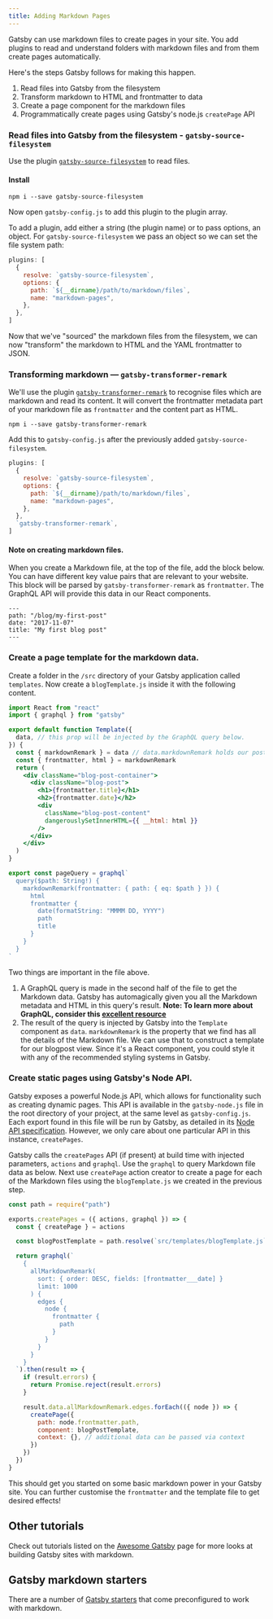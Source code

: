 ```yaml
---
title: Adding Markdown Pages
---
```


Gatsby can use markdown files to create pages in your site.
You add plugins to read and understand folders with markdown files and from them create pages automatically.

Here's the steps Gatsby follows for making this happen.

1.  Read files into Gatsby from the filesystem
2.  Transform markdown to HTML and frontmatter to data
3.  Create a page component for the markdown files
4.  Programmatically create pages using Gatsby's node.js `createPage` API

### Read files into Gatsby from the filesystem - `gatsby-source-filesystem`

Use the plugin [`gatsby-source-filesystem`](/packages/gatsby-source-filesystem/#gatsby-source-filesystem) to read files.

#### Install

`npm i --save gatsby-source-filesystem`

Now open `gatsby-config.js` to add this plugin to the plugin array.

To add a plugin, add either a string (the plugin name) or to pass options, an object.
For `gatsby-source-filesystem` we pass an object so we can set the file system path:

```javascript
plugins: [
  {
    resolve: `gatsby-source-filesystem`,
    options: {
      path: `${__dirname}/path/to/markdown/files`,
      name: "markdown-pages",
    },
  },
]
```

Now that we've "sourced" the markdown files from the filesystem, we can now "transform" the markdown to HTML and the YAML frontmatter to JSON.

### Transforming markdown — `gatsby-transformer-remark`

We'll use the plugin [`gatsby-transformer-remark`](/packages/gatsby-transformer-remark/) to recognise files which are markdown and read its content. It will convert the frontmatter metadata part of your markdown file as `frontmatter` and the content part as HTML.

`npm i --save gatsby-transformer-remark`

Add this to `gatsby-config.js` after the previously added `gatsby-source-filesystem`.

```javascript
plugins: [
  {
    resolve: `gatsby-source-filesystem`,
    options: {
      path: `${__dirname}/path/to/markdown/files`,
      name: "markdown-pages",
    },
  },
  `gatsby-transformer-remark`,
]
```

#### Note on creating markdown files.

When you create a Markdown file, at the top of the file, add the block below. You can have different key value pairs that are relevant to your website. This block will be parsed by `gatsby-transformer-remark` as `frontmatter`. The GraphQL API will provide this data in our React components.

```
---
path: "/blog/my-first-post"
date: "2017-11-07"
title: "My first blog post"
---
```

### Create a page template for the markdown data.

Create a folder in the `/src` directory of your Gatsby application called `templates`.
Now create a `blogTemplate.js` inside it with the following content.

```jsx
import React from "react"
import { graphql } from "gatsby"

export default function Template({
  data, // this prop will be injected by the GraphQL query below.
}) {
  const { markdownRemark } = data // data.markdownRemark holds our post data
  const { frontmatter, html } = markdownRemark
  return (
    <div className="blog-post-container">
      <div className="blog-post">
        <h1>{frontmatter.title}</h1>
        <h2>{frontmatter.date}</h2>
        <div
          className="blog-post-content"
          dangerouslySetInnerHTML={{ __html: html }}
        />
      </div>
    </div>
  )
}

export const pageQuery = graphql`
  query($path: String!) {
    markdownRemark(frontmatter: { path: { eq: $path } }) {
      html
      frontmatter {
        date(formatString: "MMMM DD, YYYY")
        path
        title
      }
    }
  }
`
```

Two things are important in the file above.

1.  A GraphQL query is made in the second half of the file to get the Markdown data. Gatsby has automagically given you all the Markdown metadata and HTML in this query's result.
    **Note: To learn more about GraphQL, consider this [excellent resource](https://www.howtographql.com/)**
2.  The result of the query is injected by Gatsby into the `Template` component as `data`. `markdownRemark` is the property that we find has all the details of the Markdown file. We can use that to construct a template for our blogpost view. Since it's a React component, you could style it with any of the recommended styling systems in Gatsby.

### Create static pages using Gatsby's Node API.

Gatsby exposes a powerful Node.js API, which allows for functionality such as creating dynamic pages. This API is available in the `gatsby-node.js` file in the root directory of your project, at the same level as `gatsby-config.js`. Each export found in this file will be run by Gatsby, as detailed in its [Node API specification](/docs/node-apis/). However, we only care about one particular API in this instance, `createPages`.

Gatsby calls the `createPages` API (if present) at build time with injected parameters, `actions` and `graphql`. Use the `graphql` to query Markdown file data as below. Next use `createPage` action creator to create a page for each of the Markdown files using the `blogTemplate.js` we created in the previous step.

```javascript
const path = require("path")

exports.createPages = ({ actions, graphql }) => {
  const { createPage } = actions

  const blogPostTemplate = path.resolve(`src/templates/blogTemplate.js`)

  return graphql(`
    {
      allMarkdownRemark(
        sort: { order: DESC, fields: [frontmatter___date] }
        limit: 1000
      ) {
        edges {
          node {
            frontmatter {
              path
            }
          }
        }
      }
    }
  `).then(result => {
    if (result.errors) {
      return Promise.reject(result.errors)
    }

    result.data.allMarkdownRemark.edges.forEach(({ node }) => {
      createPage({
        path: node.frontmatter.path,
        component: blogPostTemplate,
        context: {}, // additional data can be passed via context
      })
    })
  })
}
```

This should get you started on some basic markdown power in your Gatsby site. You can further customise the `frontmatter` and the template file to get desired effects!

## Other tutorials

Check out tutorials listed on the [Awesome Gatsby](/docs/awesome-gatsby/#gatsby-tutorials) page for more looks at building Gatsby sites with markdown.

## Gatsby markdown starters

There are a number of [Gatsby starters](/docs/gatsby-starters/) that come preconfigured to work with markdown.
